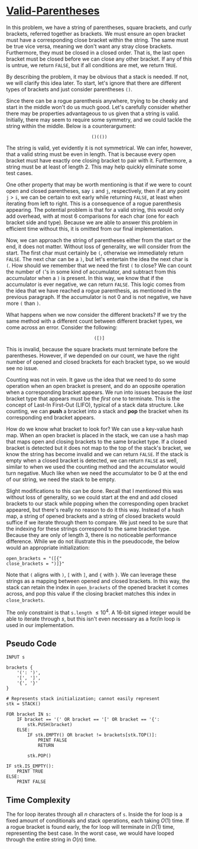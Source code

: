 # [Valid-Parentheses](https://leetcode.com/problems/valid-parentheses)

In this problem, we have a string of parentheses, square brackets, and curly brackets, referred together as brackets. We must ensure an open bracket must have a corresponding close bracket within the string. The same must be true vice versa, meaning we don't want any stray close brackets. Furthermore, they must be closed in a closed order. That is, the last open bracket must be closed before we can close any other bracket. If any of this is untrue, we return `FALSE`, but if all conditions are met, we return `TRUE`.

By describing the problem, it may be obvious that a stack is needed. If not, we will clarify this idea later. To start, let's ignore that there are different types of brackets and just consider parentheses `()`. 

Since there can be a rogue parenthesis anywhere, trying to be cheeky and start in the middle won't do us much good. Let's carefully consider whether there may be properties advantageous to us given that a string is valid. Initially, there may seem to require some symmetry, and we could tackle the string within the middle. Below is a counterargument:

<div style="text-align: center">

```
()(())
```

</div>

The string is valid, yet evidently it is not symmetrical. We can infer, however, that a valid string must be even in length. That is because every open bracket must have exactly one closing bracket to pair with it. Furthermore, a string must be at least of length $2$. This may help quickly eliminate some test cases.

One other property that may be worth mentioning is that if we were to count open and closed parentheses, say `i` and `j`, respectively, then if at any point `j` > `i`, we can be certain to exit early while returning `FALSE`, at least when iterating from left to right. This is a consequence of a rogue parenthesis appearing. The potential problem is that for a valid string, this would only add overhead, with at most $6$ comparisons for each char (one for each bracket side and type). Because we are able to answer this problem in efficient time without this, it is omitted from our final implementation.

Now, we can approach the string of parentheses either from the start or the end, it does not matter. Without loss of generality, we will consider from the start. The first char must certainly be `(`, otherwise we immediately return `FALSE`. The next char can be a `)`, but let's entertain the idea the next char is `(`. How should we remember that we need the first `(` to close? We can count the number of `(`'s in some kind of accumulator, and subtract from this accumulator when a `)` is present. In this way, we know that if the accumulator is ever negative, we can return `FALSE`. This logic comes from the idea that we have reached a rogue parenthesis, as mentioned in the previous paragraph. If the accumulator is not $0$ and is not negative, we have more `(` than `)`.

What happens when we now consider the different brackets? If we try the same method with a different count between different bracket types, we come across an error. Consider the following:

<div style="text-align: center">

```
([)]
```

</div>

This is invalid, because the square brackets must terminate before the parentheses. However, if we depended on our count, we have the right number of opened and closed brackets for each bracket type, so we would see no issue.

Counting was not in vein. It gave us the idea that we need to do some operation when an open bracket is present, and do an opposite operation when a corresponding bracket appears. We run into issues because the *last* bracket type that appears must be the *first* one to terminate. This is the concept of Last-In First-Out (LIFO), typical of a stack data structure. Like counting, we can **push** a bracket into a stack and **pop** the bracket when its corresponding end bracket appears.

How do we know what bracket to look for? We can use a key-value hash map. When an open bracket is placed in the stack, we can use a hash map that maps open and closing brackets to the same bracket type. If a closed bracket is detected but it does not map to the top of the stack's bracket, we know the string has become invalid and we can return `FALSE`. If the stack is empty when a closed bracket is detected, we can return `FALSE` as well, similar to when we used the counting method and the accumulator would turn negative. Much like when we need the accumulator to be $0$ at the end of our string, we need the stack to be empty.

Slight modifications to this can be done. Recall that I mentioned this was without loss of generality, so we could start at the end and add closed brackets to our stack while popping when the corresponding open bracket appeared, but there's really no reason to do it this way. Instead of a hash map, a string of opened brackets and a string of closed brackets would suffice if we iterate through them to compare. We just need to be sure that the indexing for these strings correspond to the same bracket type. Because they are only of length $3$, there is no noticeable performance difference. While we do not illustrate this in the pseudocode, the below would an appropriate initialization:

```
open_brackets = "([{"
close_brackets = ")]}"
```

Note that `(` aligns with `)`, `[` with `]`, and `{` with `}`. We can leverage these strings as a mapping between opened and closed brackets. In this way, the stack can retain the index in `open_brackets` of the opened bracket it comes across, and pop this value if the closing bracket matches this index in `close_brackets`.

The only constraint is that `s.length` $\leq 10^4$. A $16$-bit signed integer would be able to iterate through $s$, but this isn't even necessary as a for/in loop is used in our implementation.

## Pseudo Code
```
INPUT s

brackets {
    '(': ')',
    '[', ']',
    '{', '}'
}

# Represents stack initialization; cannot easily represent
stk = STACK()

FOR bracket IN s:
    IF bracket == '(' OR bracket == '[' OR bracket == '{':
        stk.PUSH(bracket)
    ELSE:
        IF stk.EMPTY() OR bracket != brackets[stk.TOP()]:
            PRINT FALSE
            RETURN
        
        stk.POP()

IF stk.IS_EMPTY():
    PRINT TRUE
ELSE:
    PRINT FALSE
```

## Time Complexity
The for loop iterates through all $n$ characters of `s`. Inside the for loop is a fixed amount of conditionals and stack operations, each taking $O(1)$ time. If a rogue bracket is found early, the for loop will terminate in $\Omega(1)$ time, representing the best case. In the worst case, we would have looped through the entire string in $O(n)$ time.